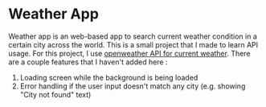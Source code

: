 # Weather App
Weather app is an web-based app to search current weather condition in a certain city across the world. This is a small project that I made to learn API usage. For this project, I use [openweather API for current weather](https://openweathermap.org/current). There are a couple features that I haven't added here :
1. Loading screen while the background is being loaded 
2. Error handling if the user input doesn't match any city (e.g. showing "City not found" text)
